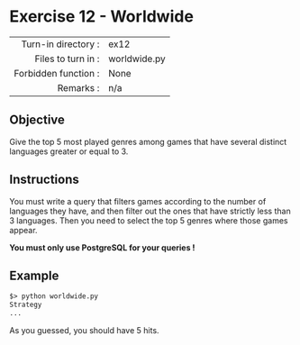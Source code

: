 # Exercise 12 - Worldwide

|                         |                    |
| -----------------------:| ------------------ |
|   Turn-in directory :    |  ex12              |
|   Files to turn in :    |  worldwide.py      |
|   Forbidden function :  |  None              |
|   Remarks :             |  n/a               |

## Objective

Give the top 5 most played genres among games that have several distinct languages greater or equal to 3. 

## Instructions

You must write a query that filters games according to the number of languages they have, and then filter out the ones that have strictly less than 3 languages. Then you need to select the top 5 genres where those games appear.

**You must only use PostgreSQL for your queries !**


## Example

```txt
$> python worldwide.py
Strategy
...
```

As you guessed, you should have 5 hits.